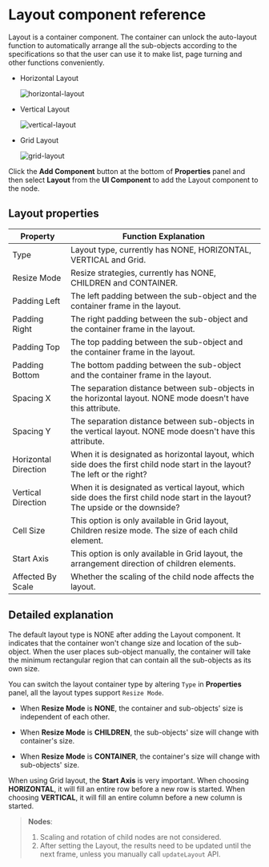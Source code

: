 # Layout component reference

Layout is a container component. The container can unlock the auto-layout function to automatically arrange all the sub-objects according to the specifications so that the user can use it to make list, page turning and other functions conveniently.

- Horizontal Layout

    ![horizontal-layout](./layout/horizontal-layout.png)

- Vertical Layout

    ![vertical-layout](./layout/vertical-layout.png)

- Grid Layout

    ![grid-layout](./layout/grid-layout.png)

Click the **Add Component** button at the bottom of **Properties** panel and then select **Layout** from the **UI Component** to add the Layout component to the node.

## Layout properties

| Property            | Function Explanation                                                |
| --------------       | -----------                                                        |
| Type                 | Layout type, currently has NONE, HORIZONTAL, VERTICAL and Grid.    |
| Resize Mode          | Resize strategies, currently has NONE, CHILDREN and CONTAINER.     |
| Padding Left         | The left padding between the sub-object and the container frame in the layout.   |
| Padding Right        | The right padding between the sub-object and the container frame in the layout.  |
| Padding Top          | The top padding between the sub-object and the container frame in the layout.    |
| Padding Bottom       | The bottom padding between the sub-object and the container frame in the layout. |
| Spacing X            | The separation distance between sub-objects in the horizontal layout. NONE mode doesn't have this attribute.   |
| Spacing Y            | The separation distance between sub-objects in the vertical layout. NONE mode doesn't have this attribute.     |
| Horizontal Direction | When it is designated as horizontal layout, which side does the first child node start in the layout? The left or the right?    |
| Vertical Direction   | When it is designated as vertical layout, which side does the first child node start in the layout? The upside or the downside? |
| Cell Size            | This option is only available in Grid layout, Children resize mode. The size of each child element.             |
| Start Axis           | This option is only available in Grid layout, the arrangement direction of children elements.                   |
| Affected By Scale    | Whether the scaling of the child node affects the layout.           |

## Detailed explanation

The default layout type is NONE after adding the Layout component. It indicates that the container won't change size and location of the sub-object. When the user places sub-object manually, the container will take the minimum rectangular region that can contain all the sub-objects as its own size.

You can switch the layout container type by altering `Type` in **Properties** panel, all the layout types support `Resize Mode`.

- When **Resize Mode** is **NONE**, the container and sub-objects' size is independent of each other.

- When **Resize Mode** is **CHILDREN**, the sub-objects' size will change with container's size.

- When **Resize Mode** is **CONTAINER**, the container's size will change with sub-objects' size.

When using Grid layout, the **Start Axis** is very important. When choosing **HORIZONTAL**, it will fill an entire row before a new row is started. When choosing **VERTICAL**, it will fill an entire column before a new column is started.

> **Nodes**:
>
> 1. Scaling and rotation of child nodes are not considered.
> 2. After setting the Layout, the results need to be updated until the next frame, unless you manually call `updateLayout` API.
